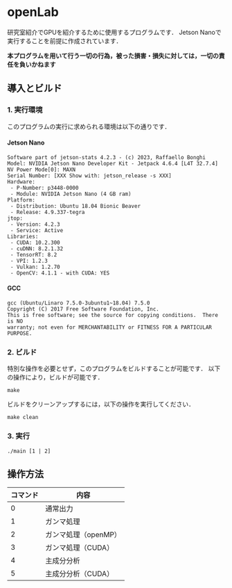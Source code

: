 # openLab
研究室紹介でGPUを紹介するために使用するプログラムです．
Jetson Nanoで実行することを前提に作成されています．

**本プログラムを用いて行う一切の行為，被った損害・損失に対しては，一切の責任を負いかねます**

## 導入とビルド

### 1. 実行環境
このプログラムの実行に求められる環境は以下の通りです．
#### Jetson Nano
```
Software part of jetson-stats 4.2.3 - (c) 2023, Raffaello Bonghi
Model: NVIDIA Jetson Nano Developer Kit - Jetpack 4.6.4 [L4T 32.7.4]
NV Power Mode[0]: MAXN
Serial Number: [XXX Show with: jetson_release -s XXX]
Hardware:
 - P-Number: p3448-0000
 - Module: NVIDIA Jetson Nano (4 GB ram)
Platform:
 - Distribution: Ubuntu 18.04 Bionic Beaver
 - Release: 4.9.337-tegra
jtop:
 - Version: 4.2.3
 - Service: Active
Libraries:
 - CUDA: 10.2.300
 - cuDNN: 8.2.1.32
 - TensorRT: 8.2
 - VPI: 1.2.3
 - Vulkan: 1.2.70
 - OpenCV: 4.1.1 - with CUDA: YES
```

#### GCC
```
gcc (Ubuntu/Linaro 7.5.0-3ubuntu1~18.04) 7.5.0
Copyright (C) 2017 Free Software Foundation, Inc.
This is free software; see the source for copying conditions.  There is NO
warranty; not even for MERCHANTABILITY or FITNESS FOR A PARTICULAR PURPOSE.
```

### 2. ビルド
特別な操作を必要とせず，このプログラムをビルドすることが可能です．
以下の操作により，ビルドが可能です．
```
make
```
ビルドをクリーンアップするには，以下の操作を実行してください．
```
make clean
```

### 3. 実行

```
./main [1 | 2]
```

## 操作方法

|コマンド|内容|
|-|-|
|0|通常出力|
|1|ガンマ処理|
|2|ガンマ処理（openMP）|
|3|ガンマ処理（CUDA）|
|4|主成分分析|
|5|主成分分析（CUDA）|